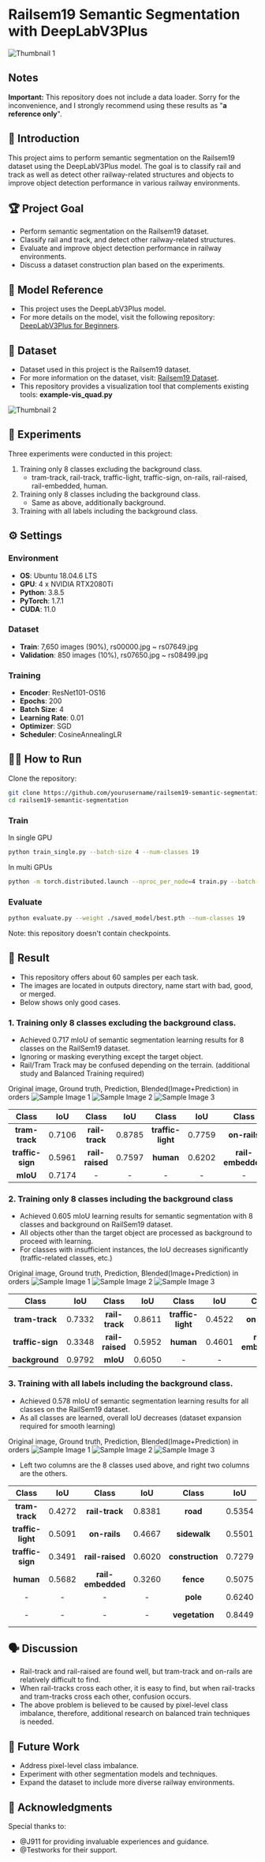 # Railsem19 Semantic Segmentation with DeepLabV3Plus

![Thumbnail 1](outputs/good_full_labels/rs07747.png)

## Notes
**Important:** This repository does not include a data loader. Sorry for the inconvenience, and I strongly recommend using these results as "**a reference only**".

## 🌟 Introduction

This project aims to perform semantic segmentation on the Railsem19 dataset using the DeepLabV3Plus model. The goal is to classify rail and track as well as detect other railway-related structures and objects to improve object detection performance in various railway environments.

## 🏆 Project Goal

- Perform semantic segmentation on the Railsem19 dataset.
- Classify rail and track, and detect other railway-related structures.
- Evaluate and improve object detection performance in railway environments.
- Discuss a dataset construction plan based on the experiments.

## 🤖 Model Reference

- This project uses the DeepLabV3Plus model.
- For more details on the model, visit the following repository: [DeepLabV3Plus for Beginners](https://github.com/J911/DeepLabV3Plus-for-Beginners).

## 📂 Dataset

- Dataset used in this project is the Railsem19 dataset.
- For more information on the dataset, visit: [Railsem19 Dataset](https://www.wilddash.cc/railsem19). 
- This repository provides a visualization tool that complements existing tools: **example-vis_quad.py**

![Thumbnail 2](assets/sample_visualization.png)

## 📝 Experiments

Three experiments were conducted in this project:
1. Training only 8 classes excluding the background class.
    - tram-track, rail-track, traffic-light, traffic-sign, on-rails, rail-raised, rail-embedded, human.
2. Training only 8 classes including the background class.
    - Same as above, additionally background.
3. Training with all labels including the background class.

## ⚙️ Settings

### Environment

- **OS**: Ubuntu 18.04.6 LTS
- **GPU**: 4 x NVIDIA RTX2080Ti
- **Python**: 3.8.5
- **PyTorch**: 1.7.1
- **CUDA**: 11.0

### Dataset

- **Train**: 7,650 images (90%), rs00000.jpg ~ rs07649.jpg
- **Validation**: 850 images (10%), rs07650.jpg ~ rs08499.jpg

### Training

- **Encoder**: ResNet101-OS16
- **Epochs**: 200
- **Batch Size**: 4
- **Learning Rate**: 0.01
- **Optimizer**: SGD
- **Scheduler**: CosineAnnealingLR


## 🏃‍♂️ How to Run

Clone the repository:
```bash
git clone https://github.com/yourusername/railsem19-semantic-segmentation.git
cd railsem19-semantic-segmentation
```

### Train
In single GPU
```bash
python train_single.py --batch-size 4 --num-classes 19 
```
In multi GPUs
```bash
python -m torch.distributed.launch --nproc_per_node=4 train.py --batch-size 4 --num-classes 19
```

### Evaluate
```bash
python evaluate.py --weight ./saved_model/best.pth --num-classes 19
```
Note: this repository doesn't contain checkpoints.

## 🎯 Result

- This repository offers about 60 samples per each task.
- The images are located in outputs directory, name start with bad, good, or merged.
- Below shows only good cases.

### 1. Training only 8 classes excluding the background class.
- Achieved 0.717 mIoU of semantic segmentation learning results for 8 classes on the RailSem19 dataset.
- Ignoring or masking everything except the target object.
- Rail/Tram Track may be confused depending on the terrain. (additional study and Balanced Training required)

Original image, Ground truth, Prediction, Blended(Image+Prediction) in orders
![Sample Image 1](outputs/good_without_background/rs07869.png)
![Sample Image 2](outputs/good_without_background/rs07923.png)
![Sample Image 3](outputs/good_without_background/rs07984.png)

| Class         | IoU   | Class         | IoU   | Class       | IoU   | Class       | IoU   |
|:-------------:|:-----:|:-------------:|:-----:|:-----------:|:-----:|:-----------:|:-----:|
| **tram-track**| 0.7106| **rail-track**| 0.8785| **traffic-light**| 0.7759| **on-rails**| 0.8192|
| **traffic-sign**| 0.5961| **rail-raised**| 0.7597| **human**| 0.6202| **rail-embedded**| 0.5790|
|  **mIoU**             | 0.7174     | -      | -| -           | -     | -           | -     |


### 2. Training only 8 classes including the background class

- Achieved 0.605 mIoU learning results for semantic segmentation with 8 classes and background on RailSem19 dataset.
- All objects other than the target object are processed as background to proceed with learning.
- For classes with insufficient instances, the IoU decreases significantly (traffic-related classes, etc.)

Original image, Ground truth, Prediction, Blended(Image+Prediction) in orders
![Sample Image 1](outputs/good_background/rs07790.png)
![Sample Image 2](outputs/good_background/rs08242.png)
![Sample Image 3](outputs/good_background/rs08253.png)

| Class         | IoU   | Class         | IoU   | Class           | IoU   | Class         | IoU   |
|:-------------:|:-----:|:-------------:|:-----:|:---------------:|:-----:|:-------------:|:-----:|
| **tram-track**| 0.7332| **rail-track**| 0.8611| **traffic-light**| 0.4522| **on-rails**  | 0.5715|
| **traffic-sign**| 0.3348| **rail-raised**| 0.5952| **human**      | 0.4601| **rail-embedded**| 0.4576|
| **background**| 0.9792| **mIoU**      | 0.6050| -               | -     | -             | -     |

### 3. Training with all labels including the background class.

- Achieved 0.578 mIoU of semantic segmentation learning results for all classes on the RailSem19 dataset.
- As all classes are learned, overall IoU decreases (dataset expansion required for smooth learning)

Original image, Ground truth, Prediction, Blended(Image+Prediction) in orders
![Sample Image 1](outputs/good_full_labels/rs07732.png)
![Sample Image 2](outputs/good_full_labels/rs07741.png)
![Sample Image 3](outputs/good_full_labels/rs07855.png)

- Left two columns are the 8 classes used above, and right two columns are the others. 

| Class           | IoU   | Class         | IoU   | Class        | IoU   | Class         | IoU   |
|:---------------:|:-----:|:-------------:|:-----:|:------------:|:-----:|:-------------:|:-----:|
| **tram-track**  | 0.4272| **rail-track**| 0.8381| **road**     | 0.5354| **terrain**   | 0.6277|
| **traffic-light**| 0.5091| **on-rails** | 0.4667| **sidewalk** | 0.5501| **sky**       | 0.9537|
| **traffic-sign**| 0.3491| **rail-raised**| 0.6020| **construction**| 0.7279| **car**       | 0.6825|
| **human**       | 0.5682| **rail-embedded**| 0.3260| **fence**   | 0.5075| **truck**     | 0.1540|
| -               | -     | -             | -     | **pole**     | 0.6240| **trackbed**  | 0.7053|
| -               | -     | -             | -     | **vegetation**| 0.8449| **Total mIoU**| 0.5789|

## 🗣️ Discussion

- Rail-track and rail-raised are found well, but tram-track and on-rails are relatively difficult to find.
- When rail-tracks cross each other, it is easy to find, but when rail-tracks and tram-tracks cross each other, confusion occurs.
- The above problem is believed to be caused by pixel-level class imbalance, therefore, additional research on balanced train techniques is needed.

## 🚀 Future Work

- Address pixel-level class imbalance.
- Experiment with other segmentation models and techniques.
- Expand the dataset to include more diverse railway environments.

## 🙏 Acknowledgments

Special thanks to:
- @J911 for providing invaluable experiences and guidance.
- @Testworks for their support.

